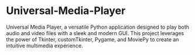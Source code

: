 # Universal-Media-Player
Universal Media Player, a versatile Python application designed to play both audio and video files with a sleek and modern GUI. This project leverages the power of Tkinter, customTkinter, Pygame, and MoviePy to create an intuitive multimedia experience.
